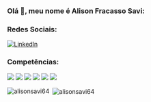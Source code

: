 ### Olá 👋, meu nome é Alison Fracasso Savi:

### Redes Sociais:


[![Linkedln](https://img.shields.io/badge/LinkedIn-0077B5?style=for-the-badge&logo=linkedin&logoColor=white)](https://www.linkedin.com/in/alisonsavi/)
  
### Competências:
<p>
  <img src="https://img.shields.io/badge/php-%23777BB4.svg?style=for-the-badge&logo=php&logoColor=white" />
  <img src="https://img.shields.io/badge/laravel-%23FF2D20.svg?style=for-the-badge&logo=laravel&logoColor=white" />
  <img src="https://img.shields.io/badge/React-20232A?style=for-the-badge&logo=react&logoColor=61DAFB" /> 
  <img src="https://img.shields.io/badge/Node.js-339933?style=for-the-badge&logo=nodedotjs&logoColor=white" />
  <img src="https://img.shields.io/badge/JavaScript-323330?style=for-the-badge&logo=javascript&logoColor=F7DF1E" /> 
  <img src="https://shields.io/badge/TypeScript-3178C6?logo=TypeScript&logoColor=FFF&style=for-the-badge" /> 
</p>

<p><img align="left" src="https://github-readme-stats.vercel.app/api/top-langs?username=alisonsavi64&show_icons=true&locale=en&layout=compact" alt="alisonsavi64" /></p>

<p>&nbsp;<img align="center" src="https://github-readme-stats.vercel.app/api?username=alisonsavi64&show_icons=true&locale=en" alt="alisonsavi64" /></p>
